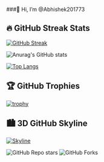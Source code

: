 ###👋 Hi, I’m @Abhishek201773



## 🔥 GitHub Streak Stats

[![GitHub Streak](https://streak-stats.demolab.com/?user=Abhishek201773&theme=radical)](https://git.io/streak-stats)


![Anurag's GitHub stats](https://github-readme-stats.vercel.app/api?username=Abhishek201773&show_icons=true&theme=cobalt)

[![Top Langs](https://github-readme-stats.vercel.app/api/top-langs/?username=Abhishek201773&layout=donut)](https://github.com/Abhishek201773/github-readme-stats)


## 🏆 GitHub Trophies

[![trophy](https://github-profile-trophy.vercel.app/?username=Abhishek201773&theme=radical)](https://github.com/ryo-ma/github-profile-trophy)

## 🏙️ 3D GitHub Skyline

[![Skyline](https://github.com/Ashish123897/skyline/raw/master/2023.gif)](https://skyline.github.com/Abhishek201773/2023)

![GitHub Repo stars](https://img.shields.io/github/stars/Abhishek201773/your-repo?style=social)
![GitHub Forks](https://img.shields.io/github/forks/Abhishek201773/your-repo?style=social)
